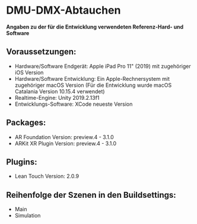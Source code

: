 # DMU-DMX-Abtauchen

<b>Angaben zu der für die Entwicklung verwendeten Referenz-Hard- und Software</b>

## Voraussetzungen:
- Hardware/Software Endgerät: Apple iPad Pro 11" (2019) mit zugehöriger iOS Version
- Hardware/Software Entwicklung: Ein Apple-Rechnersystem mit zugehöriger macOS Version (Für die Entwicklung wurde macOS Catalania Version 10.15.4 verwendet)
- Realtime-Engine: Unity 2019.2.13f1
- Entwicklungs-Software: XCode neueste Version

## Packages:
- AR Foundation Version: preview.4 - 3.1.0
- ARKit XR Plugin Version: preview.4 - 3.1.0

## Plugins:
- Lean Touch Version: 2.0.9

## Reihenfolge der Szenen in den Buildsettings:
- Main
- Simulation
